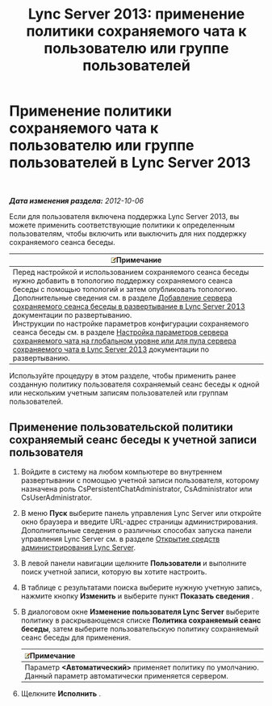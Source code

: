 ﻿---
title: 'Lync Server 2013: применение политики сохраняемого чата к пользователю или группе пользователей'
TOCTitle: Применение политики сохраняемого чата к пользователю или группе пользователей
ms:assetid: 809ef4e0-8d42-4feb-b7c0-3995f39867a7
ms:mtpsurl: https://technet.microsoft.com/ru-ru/library/JJ205038(v=OCS.15)
ms:contentKeyID: 49310327
ms.date: 05/19/2016
mtps_version: v=OCS.15
ms.translationtype: HT
---

# Применение политики сохраняемого чата к пользователю или группе пользователей в Lync Server 2013

 

_**Дата изменения раздела:** 2012-10-06_

Если для пользователя включена поддержка Lync Server 2013, вы можете применить соответствующие политики к определенным пользователям, чтобы включить или выключить для них поддержку сохраняемого сеанса беседы.

<table>
<thead>
<tr class="header">
<th><img src="images/Gg398412.note(OCS.15).gif" title="note" alt="note" />Примечание</th>
</tr>
</thead>
<tbody>
<tr class="odd">
<td>Перед настройкой и использованием сохраняемого сеанса беседы нужно добавить в топологию поддержку сохраняемого сеанса беседы с помощью топологий и затем опубликовать топологию. Дополнительные сведения см. в разделе <a href="lync-server-2013-adding-persistent-chat-server-to-your-deployment.md">Добавление сервера сохраняемого сеанса беседы в развертывание в Lync Server 2013</a> документации по развертыванию.<br />
Инструкции по настройке параметров конфигурации сохраняемого сеанса беседы см. в разделе <a href="lync-server-2013-configure-persistent-chat-server-options-globally-or-for-persistent-chat-server-pool.md">Настройка параметров сервера сохраняемого чата на глобальном уровне или для пула сервера сохраняемого чата в Lync Server 2013</a> документации по развертыванию.</td>
</tr>
</tbody>
</table>


Используйте процедуру в этом разделе, чтобы применить ранее созданную политику пользователя сохраняемый сеанс беседы к одной или нескольким учетным записям пользователей или группам пользователей.

## Применение пользовательской политики сохраняемый сеанс беседы к учетной записи пользователя

1.  Войдите в систему на любом компьютере во внутреннем развертывании с помощью учетной записи пользователя, которому назначена роль CsPersistentChatAdministrator, CsAdministrator или CsUserAdministrator.

2.  В меню **Пуск** выберите панель управления Lync Server или откройте окно браузера и введите URL-адрес страницы администрирования. Дополнительные сведения о различных способах запуска панели управления Lync Server см. в разделе [Открытие средств администрирования Lync Server](lync-server-2013-open-lync-server-administrative-tools.md).

3.  В левой панели навигации щелкните **Пользователи** и выполните поиск учетной записи, которую вы хотите настроить.

4.  В таблице с результатами поиска выберите нужную учетную запись, нажмите кнопку **Изменить** и выберите пункт **Показать сведения** .

5.  В диалоговом окне **Изменение пользователя Lync Server** выберите политику в раскрывающемся списке **Политика сохраняемый сеанс беседы**, затем выберите пользовательскую политику сохраняемый сеанс беседы для применения.
    
    <table>
    <thead>
    <tr class="header">
    <th><img src="images/Gg398412.note(OCS.15).gif" title="note" alt="note" />Примечание</th>
    </tr>
    </thead>
    <tbody>
    <tr class="odd">
    <td>Параметр <strong>&lt;Автоматический&gt;</strong> применяет политику по умолчанию. Данный параметр автоматически применяется сервером.</td>
    </tr>
    </tbody>
    </table>


6.  Щелкните **Исполнить** .

